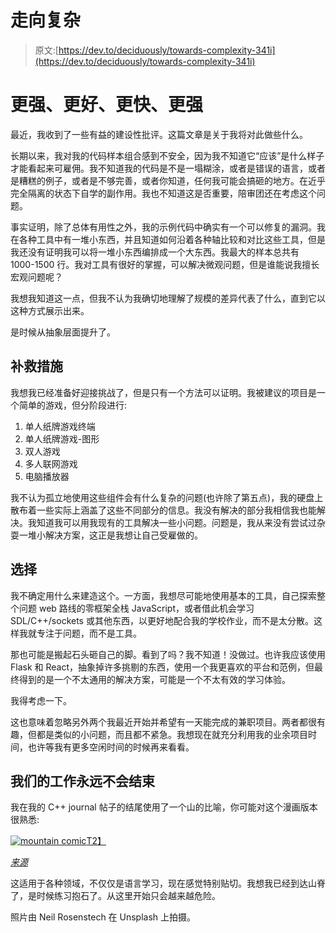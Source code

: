 # 走向复杂

> 原文:[https://dev.to/deciduously/towards-complexity-341i](https://dev.to/deciduously/towards-complexity-341i)

# [](#harder-better-faster-stronger)更强、更好、更快、更强

最近，我收到了一些有益的建设性批评。这篇文章是关于我将对此做些什么。

长期以来，我对我的代码样本组合感到不安全，因为我不知道它“应该”是什么样子才能看起来可雇佣。我不知道我的代码是不是一塌糊涂，或者是错误的语言，或者是糟糕的例子，或者是不够完善，或者你知道，任何我可能会搞砸的地方。在近乎完全隔离的状态下自学的副作用。我也不知道这是否重要，陪审团还在考虑这个问题。

事实证明，除了总体有用性之外，我的示例代码中确实有一个可以修复的漏洞。我在各种工具中有一堆小东西，并且知道如何沿着各种轴比较和对比这些工具，但是我还没有证明我可以将一堆小东西编排成一个大东西。我最大的样本总共有 1000-1500 行。我对工具有很好的掌握，可以解决微观问题，但是谁能说我擅长宏观问题呢？

我想我知道这一点，但我不认为我确切地理解了规模的差异代表了什么，直到它以这种方式展示出来。

是时候从抽象层面提升了。

## [](#the-remedy)补救措施

我想我已经准备好迎接挑战了，但是只有一个方法可以证明。我被建议的项目是一个简单的游戏，但分阶段进行:

1.  单人纸牌游戏终端
2.  单人纸牌游戏-图形
3.  双人游戏
4.  多人联网游戏
5.  电脑播放器

我不认为孤立地使用这些组件会有什么复杂的问题(也许除了第五点)，我的硬盘上散布着一些实际上涵盖了这些不同部分的信息。我没有解决的部分我相信我也能解决。我知道我可以用我现有的工具解决一些小问题。问题是，我从来没有尝试过杂耍一堆小解决方案，这正是我想让自己受雇做的。

## [](#choices)选择

我不确定用什么来建造这个。一方面，我想尽可能地使用基本的工具，自己探索整个问题 web 路线的零框架全栈 JavaScript，或者借此机会学习 SDL/C++/sockets 或其他东西，以更好地配合我的学校作业，而不是太分散。这样我就专注于问题，而不是工具。

那也可能是搬起石头砸自己的脚。看到了吗？我不知道！没做过。也许我应该使用 Flask 和 React，抽象掉许多挑剔的东西，使用一个我更喜欢的平台和范例，但最终得到的是一个不太通用的解决方案，可能是一个不太有效的学习体验。

我得考虑一下。

这也意味着忽略另外两个我最近开始并希望有一天能完成的兼职项目。两者都很有趣，但都是类似的小问题，而且都不紧急。我想现在就充分利用我的业余项目时间，也许等我有更多空闲时间的时候再来看看。

## 我们的工作永远不会结束

我在我的 C++ journal 帖子的结尾使用了一个山的比喻，你可能对这个漫画版本很熟悉:

[![mountain comic](../Images/08c21bfe842e5d5dcb56ea8709f4a0ce.png)T2】](https://res.cloudinary.com/practicaldev/image/fetch/s--EZvawpYM--/c_limit%2Cf_auto%2Cfl_progressive%2Cq_auto%2Cw_880/https://3.bp.blogspot.com/-3qtcA17ygXc/Uj9CGW4GU8I/AAAAAAAABcY/lt6WBJHlZlQ/s1600/38.png)

*[来源](http://www.itchyfeetcomic.com/2013/09/view-from-top.html)*

这适用于各种领域，不仅仅是语言学习，现在感觉特别贴切。我想我已经到达山脊了，是时候练习抱石了。从这里开始只会越来越危险。

照片由 Neil Rosenstech 在 Unsplash 上拍摄。